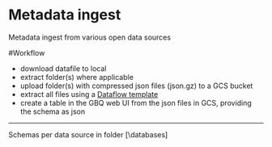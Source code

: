 # Metadata ingest 

Metadata ingest from various open data sources

#Workflow

- download datafile to local
- extract folder(s) where applicable
- upload folder(s) with compressed json files (json.gz) to a GCS bucket
- extract all files using a [Dataflow template](https://cloud.google.com/dataflow/docs/guides/templates/provided/bulk-decompress-cloud-storage)
- create a table in the GBQ web UI from the json files in GCS, providing the schema as json

------------------

Schemas per data source in folder [\databases]
